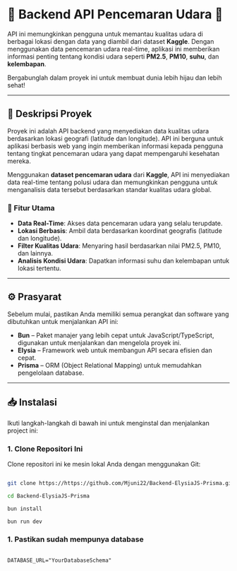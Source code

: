 # 🌱 **Backend API Pencemaran Udara** 🌱

API ini memungkinkan pengguna untuk memantau kualitas udara di berbagai lokasi dengan data yang diambil dari dataset **Kaggle**. Dengan menggunakan data pencemaran udara real-time, aplikasi ini memberikan informasi penting tentang kondisi udara seperti **PM2.5**, **PM10**, **suhu**, dan **kelembapan**. 

Bergabunglah dalam proyek ini untuk membuat dunia lebih hijau dan lebih sehat!

---

## 📜 Deskripsi Proyek

Proyek ini adalah API backend yang menyediakan data kualitas udara berdasarkan lokasi geografi (latitude dan longitude). API ini berguna untuk aplikasi berbasis web yang ingin memberikan informasi kepada pengguna tentang tingkat pencemaran udara yang dapat mempengaruhi kesehatan mereka.

Menggunakan **dataset pencemaran udara** dari **Kaggle**, API ini menyediakan data real-time tentang polusi udara dan memungkinkan pengguna untuk menganalisis data tersebut berdasarkan standar kualitas udara global.

### 🚀 Fitur Utama

- **Data Real-Time**: Akses data pencemaran udara yang selalu terupdate.
- **Lokasi Berbasis**: Ambil data berdasarkan koordinat geografis (latitude dan longitude).
- **Filter Kualitas Udara**: Menyaring hasil berdasarkan nilai PM2.5, PM10, dan lainnya.
- **Analisis Kondisi Udara**: Dapatkan informasi suhu dan kelembapan untuk lokasi tertentu.

---

## ⚙️ Prasyarat

Sebelum mulai, pastikan Anda memiliki semua perangkat dan software yang dibutuhkan untuk menjalankan API ini:

- **Bun** – Paket manajer yang lebih cepat untuk JavaScript/TypeScript, digunakan untuk menjalankan dan mengelola proyek ini.
- **Elysia** – Framework web untuk membangun API secara efisien dan cepat.
- **Prisma** – ORM (Object Relational Mapping) untuk memudahkan pengelolaan database.

---

## 📥 Instalasi

Ikuti langkah-langkah di bawah ini untuk menginstal dan menjalankan project ini:

### 1. **Clone Repositori Ini**

Clone repositori ini ke mesin lokal Anda dengan menggunakan Git:

```bash

git clone https://https://github.com/Mjuni22/Backend-ElysiaJS-Prisma.git

cd Backend-ElysiaJS-Prisma

bun install

bun run dev
```

### 1. **Pastikan sudah mempunya database**

```ENV

DATABASE_URL="YourDatabaseSchema"

```
